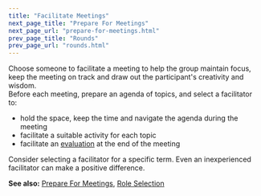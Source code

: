 ```yaml
---
title: "Facilitate Meetings"
next_page_title: "Prepare For Meetings"
next_page_url: "prepare-for-meetings.html"
prev_page_title: "Rounds"
prev_page_url: "rounds.html"
---
```



<div class="card summary"><div class="card-body">Choose someone to facilitate a meeting to help the group maintain focus, keep the meeting on track and draw out the participant's creativity and wisdom.
</div></div>
Before each meeting, prepare an agenda of topics, and select a facilitator to:

-   hold the space, keep the time and navigate the agenda during the meeting
-   facilitate a suitable activity for each topic
-   facilitate an [evaluation](evaluate-meetings.html) at the end of the meeting

Consider selecting a facilitator for a specific term. Even an inexperienced facilitator can make a positive difference.

**See also:** [Prepare For Meetings](prepare-for-meetings.html), [Role Selection](role-selection.html)

